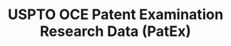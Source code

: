 ---
layout: default
bigquery: https://console.cloud.google.com/bigquery?p=patents-public-data&d=uspto_oce_pair&page=dataset
citation: 'Graham, S. Marco, A., and Miller, A. (2015). “The USPTO Patent Examination
  Research Dataset: A Window on the Process of Patent Examination.”'
contributors: Graham, S. Marco, A., Miller, A.
cost: None
description: The latest version of PatEx (referred to below as the 2020 release) contains
  detailed information on nearly 11.9 million publicly-viewable provisional and non-provisional
  patent applications to the USPTO and over 4.6 million Patent Cooperation Treaty
  (PCT) applications. It is based on data that OCE downloaded from the Patent Examination
  Data System (PEDS) in April, 2021. The PEDS data are sourced from Public PAIR. The
  first time that OCE used PEDS as the basis of PatEx was for the 2019 release. We
  took the PEDS data and organized it into the familiar PatEx data files, which are
  based on the organization of the Public PAIR portal. The data files include information
  on each application’s characteristics, prosecution history, continuation history,
  claims of foreign priority, patent term adjustment history, publication history,
  and correspondence address information.
documentation: 'For the 2019 and later releases, new technical documentation is available
  https://www.uspto.gov/sites/default/files/documents/PatEx-2019-Technical-Doc.pdf


  A document describing the 2014-2017 data sets is available and can be cited as:
  Graham, Stuart J.H. and Marco, Alan C. and Miller, Richard, The USPTO Patent Examination
  Research Dataset: A Window on the Process of Patent Examination (November 30, 2015).
  Available at SSRN: https://ssrn.com/abstract=2702637.'
last_edit: Mon, 04 Apr 2022 19:06:22 GMT
location: https://www.uspto.gov/ip-policy/economic-research/research-datasets/patent-examination-research-dataset-public-pair
maintained_by: EconomicsData@uspto.gov
related_publications: https://ssrn.com/abstract=29956744, https://ssrn.com/abstract=2702637
schema_fields: '[''application_number'', ''file_location'', ''atty_docket_number'',
  ''invention_title'', ''status_description'', ''parent_application_number'', ''parent_filing_date'',
  ''correspondence_name_line_2'', ''inventor_name_first'', ''confirm_number'', ''correspondence_country_code'',
  ''correspondence_street_line_1'', ''inventor_name_last'', ''customer_number'', ''foreign_parent_id'',
  ''correspondence_city'', ''patent_number'', ''inventor_name_middle'', ''foreign_parent_date'',
  ''application_number_pair'', ''inventor_country_name'', ''event_code'', ''inventor_rank'',
  ''child_filing_date'', ''child_application_number'', ''examiner_name_first'', ''correspondence_region_name'',
  ''examiner_name_last'', ''patent_issue_date'', ''parent_country_code'', ''correspondence_country_name'',
  ''wipo_pub_date'', ''inventor_address_type'', ''earliest_pgpub_date'', ''inventor_country_code'',
  ''correspondence_name_line_1'', ''event_description'', ''filing_date'', ''parent_country'',
  ''correspondence_region_code'', ''uspc_class'', ''appl_status_date'', ''abandon_date'',
  ''disposal_type'', ''appl_status_code'', ''continuation_type'', ''correspondence_postal_code'',
  ''earliest_pgpub_number'', ''small_entity_indicator'', ''examiner_name_middle'',
  ''examiner_id'', ''examiner_art_unit'', ''inventor_region_code'', ''aia_first_to_file'',
  ''recorded_date'', ''file_location_date'', ''sequence_number'', ''correspondence_street_line_2'',
  ''status_code'', ''invention_subject_matter'', ''application_type'', ''uspc_subclass'',
  ''wipo_pub_number'']'
shortname: patex
tags:
- patents
- legal
- history
terms_of_use: 'USPTO’s online databases are not designed or intended to be a source
  for bulk downloads of USPTO data when accessed through the website’s interfaces.
  Individuals, companies, IP addresses, or blocks of IP addresses who, in effect,
  deny or decrease service by generating unusually high numbers of database accesses
  (searches, pages, or hits), whether generated manually or in an automated fashion,
  may be denied access to USPTO servers without notice.


  Bulk data products may be separately obtained from the USPTO, either for free or
  at the cost of dissemination. For details, see information on Electronic Bulk Data
  Products: https://www.uspto.gov/learning-and-resources/electronic-bulk-data-products'
title: USPTO OCE Patent Examination Research Data (PatEx)
uuid: 4342caa7-23af-420c-b2f6-6088f133df6a
---